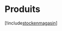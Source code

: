 # Produits

[!include[stockenmagasin](produits.stockenmagasin.autogen.md)]
















































































































